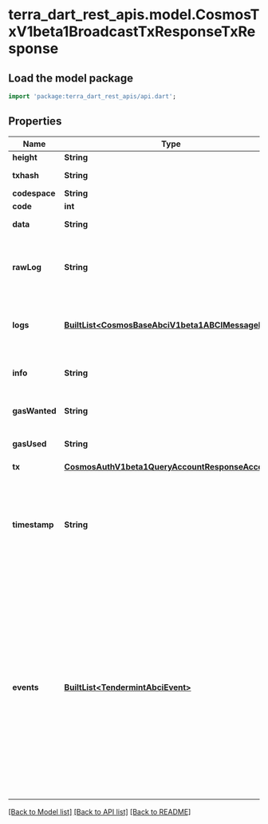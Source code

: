 # terra_dart_rest_apis.model.CosmosTxV1beta1BroadcastTxResponseTxResponse

## Load the model package
```dart
import 'package:terra_dart_rest_apis/api.dart';
```

## Properties
Name | Type | Description | Notes
------------ | ------------- | ------------- | -------------
**height** | **String** |  | [optional] 
**txhash** | **String** | The transaction hash. | [optional] 
**codespace** | **String** |  | [optional] 
**code** | **int** | Response code. | [optional] 
**data** | **String** | Result bytes, if any. | [optional] 
**rawLog** | **String** | The output of the application's logger (raw string). May be non-deterministic. | [optional] 
**logs** | [**BuiltList&lt;CosmosBaseAbciV1beta1ABCIMessageLog&gt;**](CosmosBaseAbciV1beta1ABCIMessageLog.md) | The output of the application's logger (typed). May be non-deterministic. | [optional] 
**info** | **String** | Additional information. May be non-deterministic. | [optional] 
**gasWanted** | **String** | Amount of gas requested for transaction. | [optional] 
**gasUsed** | **String** | Amount of gas consumed by transaction. | [optional] 
**tx** | [**CosmosAuthV1beta1QueryAccountResponseAccount**](CosmosAuthV1beta1QueryAccountResponseAccount.md) |  | [optional] 
**timestamp** | **String** | Time of the previous block. For heights > 1, it's the weighted median of the timestamps of the valid votes in the block.LastCommit. For height == 1, it's genesis time. | [optional] 
**events** | [**BuiltList&lt;TendermintAbciEvent&gt;**](TendermintAbciEvent.md) | Events defines all the events emitted by processing a transaction. Note, these events include those emitted by processing all the messages and those emitted from the ante handler. Whereas Logs contains the events, with additional metadata, emitted only by processing the messages.  Since: cosmos-sdk 0.42.11, 0.44.5, 0.45 | [optional] 

[[Back to Model list]](../README.md#documentation-for-models) [[Back to API list]](../README.md#documentation-for-api-endpoints) [[Back to README]](../README.md)


